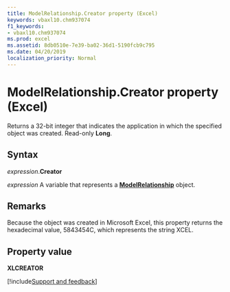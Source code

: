 ```yaml
---
title: ModelRelationship.Creator property (Excel)
keywords: vbaxl10.chm937074
f1_keywords:
- vbaxl10.chm937074
ms.prod: excel
ms.assetid: 8db0510e-7e39-ba02-36d1-5190fcb9c795
ms.date: 04/20/2019
localization_priority: Normal
---
```



# ModelRelationship.Creator property (Excel)

Returns a 32-bit integer that indicates the application in which the specified object was created. Read-only **Long**.


## Syntax

_expression_.**Creator**

_expression_ A variable that represents a **[ModelRelationship](Excel.modelrelationship.md)** object.


## Remarks

Because the object was created in Microsoft Excel, this property returns the hexadecimal value, 5843454C, which represents the string XCEL.


## Property value

**XLCREATOR**




[!include[Support and feedback](~/includes/feedback-boilerplate.md)]